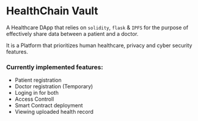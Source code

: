 # HealthChain Vault
A Healthcare DApp that relies on ```solidity```, ```flask``` & ```IPFS``` for the purpose of effectively share data between a patient and a doctor.

It is a Platform that prioritizes human healthcare, privacy and cyber security features.

### Currently implemented features:
- Patient registration
- Doctor registration (Temporary)
- Loging in for both
- Access Controll
- Smart Contract deployment
- Viewing uploaded health record